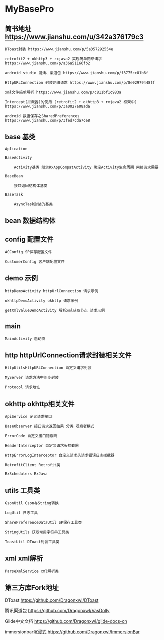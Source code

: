 # MyBasePro
## 简书地址 https://www.jianshu.com/u/342a376179c3

    DToast封装 https://www.jianshu.com/p/5a357292554e

    retrofit2 + okhttp3 + rxjava2 实现简单网络请求 https://www.jianshu.com/p/a36a51166fb2

    android studio 混淆、渠道包 https://www.jianshu.com/p/f3775cc81b6f

    HttpURLConnection 封装网络请求 https://www.jianshu.com/p/8e02979448ff

    xml文件简单解析 https://www.jianshu.com/p/c811bf1c983a

    Intercept(拦截器)的使用 (retrofit2 + okhttp3 + rxjava2 框架中) https://www.jianshu.com/p/3a0027e08ada

    android 数据保存之SharedPreferences https://www.jianshu.com/p/3fed7cda7ce8

## base 基类

    Aplication

    BaseActivity

        Activity基类 继承RxAppCompatActivity 绑定Activity生命周期 网络请求需要

    BaseBean

        接口返回结构体基类

    BaseTask

        AsyncTask封装的基类

## bean 数据结构体

## config 配置文件

    ACConfig SP保存配置文件

    CustomerConfig 客户端配置文件

## demo 示例

    httpDemoActivity httpUrlConnection 请求示例

    okhttpDemoActivity okhttp 请求示例

    getXmlValueDemoActivity 解析xml获取节点 请求示例

## main

    MainActivity 启动页

## http httpUrlConnection请求封装相关文件

    HttpUtilsHttpURLConnection 自定义请求封装

    MyServer 请求方法中间步封装

    Protocol 请求地址

## okhttp okhttp相关文件

    ApiService 定义请求接口

    BaseObserver 接口请求返回结果 分类 观察者模式

    ErrorCode 自定义接口错误码

    HeaderInterceptor 自定义请求头拦截器

    HttpErrorLogInterceptor 自定义请求头请求错误日志拦截器

    RetrofitClient Retrofit类

    RxSchedulers RxJava

## utils 工具类

    GsonUtil Gson与String转换

    LogUtil 日志工具

    SharePreferenceDataUtil SP保存工具类

    StringUtils 获取常用字符串工具类

    ToastUtil DToast封装工具类

## xml xml解析
    ParseXmlService xml解析类

## 第三方库Fork地址

DToast https://github.com/Dragonxwl/DToast

腾讯渠道包 https://github.com/Dragonxwl/VasDolly

Glide中文文档 https://github.com/Dragonxwl/glide-docs-cn

immersionbar沉浸式 https://github.com/Dragonxwl/ImmersionBar